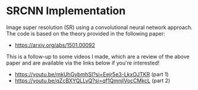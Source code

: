 # SRCNN Implementation
Image super resolution (SR) using a convolutional neural network approach. The code is based on the theory provided in the following paper: 
- https://arxiv.org/abs/1501.00092
  
This is a follow-up to some videos I made, which are a review of the above paper and are available via the links below if you're interested!
- https://youtu.be/mkUhGvbmhSI?si=Eejr5e3-LkxOJTKR (part 1)
- https://youtu.be/qZcBXYQLLyQ?si=qf1QmnjlVocCMkcL (part 2)
